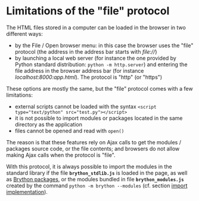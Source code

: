 Limitations of the "file" protocol
==================================
The HTML files stored in a computer can be loaded in the browser in two
different ways:

- by the File / Open browser menu: in this case the browser uses the "file"
  protocol (the address in the address bar starts with _file://_)
- by launching a local web server (for instance the one provided by Python
  standard distribution: `python -m http.server`) and entering the file
  address in the browser address bar (for instance _localhost:8000:app.html_).
  The protocol is "http" (or "https")

These options are mostly the same, but the "file" protocol comes with a few
limitations:

- external scripts cannot be loaded with the syntax
  `<script type="text/python" src="test.py"></script>`
- it is not possible to import modules or packages located in the same
  directory as the application
- files cannot be opened and read with `open()`

The reason is that these features rely on Ajax calls to get the modules /
packages source code, or the file contents; and browsers do not allow making
Ajax calls when the protocol is "file".

With this protocol, it is always possible to import the modules in the
standard library if the file __`brython_stdlib.js`__ is loaded in the page, as
well as [Brython packages](brython-packages.html), or the modules bundled in
file __`brython_modules.js`__ created by the command `python -m brython --modules`
(cf. section [import implementation](import.html)).
